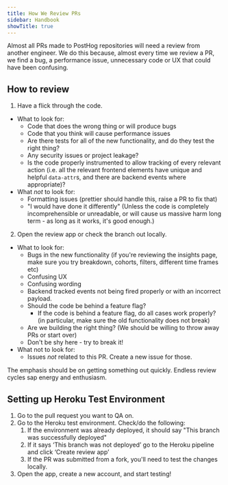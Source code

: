 ```yaml
---
title: How We Review PRs
sidebar: Handbook
showTitle: true
---
```


Almost all PRs made to PostHog repositories will need a review from another engineer. We do this because, almost every time we review a PR, we find a bug, a performance issue, unnecessary code or UX that could have been confusing.

## How to review

1. Have a flick through the code.
  - What to look for:
    - Code that does the wrong thing or will produce bugs
    - Code that you think will cause performance issues
    - Are there tests for all of the new functionality, and do they test the right thing?
    - Any security issues or project leakage?
    - Is the code properly instrumented to allow tracking of every relevant action (i.e. all the relevant frontend elements have unique and helpful `data-attr`s, and there are backend events where appropriate)?
  - What _not_ to look for:
    - Formatting issues (prettier should handle this, raise a PR to fix that)
    - "I would have done it differently" (Unless the code is completely incomprehensible or unreadable, or will cause us massive harm long term - as long as it works, it's good enough.)

2. Open the review app or check the branch out locally.
  - What to look for:
    - Bugs in the new functionality (if you're reviewing the insights page, make sure you try breakdown, cohorts, filters, different time frames etc)
    - Confusing UX
    - Confusing wording
    - Backend tracked events not being fired properly or with an incorrect payload.
    - Should the code be behind a feature flag?
      - If the code is behind a feature flag, do all cases work properly? (in particular, make sure the old functionality does not break)
    - Are we building the right thing? (We should be willing to throw away PRs or start over)
    - Don't be shy here - try to break it!
  - What not to look for:
    - Issues _not_ related to this PR. Create a new issue for those.

The emphasis should be on getting something out quickly. Endless review cycles sap energy and enthusiasm.

## Setting up Heroku Test Environment 

1. Go to the pull request you want to QA on. 
2. Go to the Heroku test environment.
    Check/do the following:
    1. If the environment was already deployed, it should say "This branch was successfully deployed"
    1. If it says ‘This branch was not deployed’ go to the Heroku pipeline and click ‘Create review app’
    1. If the PR was submitted from a fork, you'll need to test the changes locally. 
3. Open the app, create a new account, and start testing!

